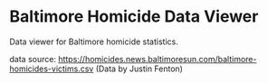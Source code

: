 # Baltimore Homicide Data Viewer

Data viewer for Baltimore homicide statistics.

data source: https://homicides.news.baltimoresun.com/baltimore-homicides-victims.csv (Data by Justin Fenton)
